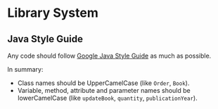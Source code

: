 # Library System

## Java Style Guide

Any code should follow [Google Java Style Guide](https://google.github.io/styleguide/javaguide.html) as much as possible.

In summary:
- Class names should be UpperCamelCase (like `Order`, `Book`).
- Variable, method, attribute and parameter names should be lowerCamelCase (like `updateBook`, `quantity`, `publicationYear`).
